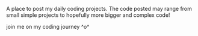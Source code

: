 A place to post my daily coding projects. 
The code posted may range from small simple projects to hopefully more bigger and complex code!

join me on my coding journey ^o^

